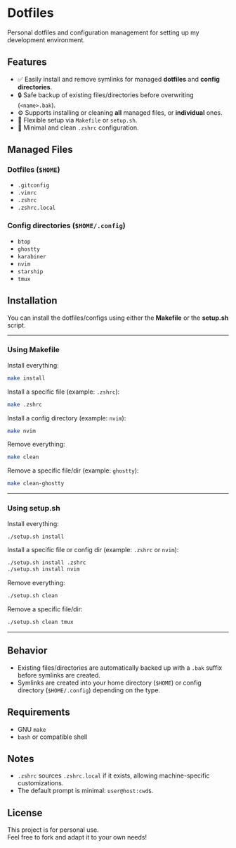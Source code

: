 # Dotfiles

Personal dotfiles and configuration management for setting up my development environment.

## Features

- ✅ Easily install and remove symlinks for managed **dotfiles** and **config directories**.  
- 🔒 Safe backup of existing files/directories before overwriting (`<name>.bak`).  
- ⚙️ Supports installing or cleaning **all** managed files, or **individual** ones.  
- 🧩 Flexible setup via `Makefile` or `setup.sh`.  
- 🧼 Minimal and clean `.zshrc` configuration.  

## Managed Files

### Dotfiles (`$HOME`)

- `.gitconfig`  
- `.vimrc`  
- `.zshrc`  
- `.zshrc.local`  

### Config directories (`$HOME/.config`)

- `btop`  
- `ghostty`  
- `karabiner`  
- `nvim`  
- `starship`  
- `tmux`  

## Installation

You can install the dotfiles/configs using either the **Makefile** or the **setup.sh** script.

---

### Using Makefile

Install everything:

```bash
make install
```

Install a specific file (example: `.zshrc`):

```bash
make .zshrc
```

Install a config directory (example: `nvim`):

```bash
make nvim
```

Remove everything:

```bash
make clean
```

Remove a specific file/dir (example: `ghostty`):

```bash
make clean-ghostty
```

---

### Using setup.sh

Install everything:

```bash
./setup.sh install
```

Install a specific file or config dir (example: `.zshrc` or `nvim`):

```bash
./setup.sh install .zshrc
./setup.sh install nvim
```

Remove everything:

```bash
./setup.sh clean
```

Remove a specific file/dir:

```bash
./setup.sh clean tmux
```

---

## Behavior

- Existing files/directories are automatically backed up with a `.bak` suffix before symlinks are created.  
- Symlinks are created into your home directory (`$HOME`) or config directory (`$HOME/.config`) depending on the type.  

## Requirements

- GNU `make`  
- `bash` or compatible shell  

## Notes

- `.zshrc` sources `.zshrc.local` if it exists, allowing machine-specific customizations.  
- The default prompt is minimal: `user@host:cwd$`.  

## License

This project is for personal use.  
Feel free to fork and adapt it to your own needs!  

